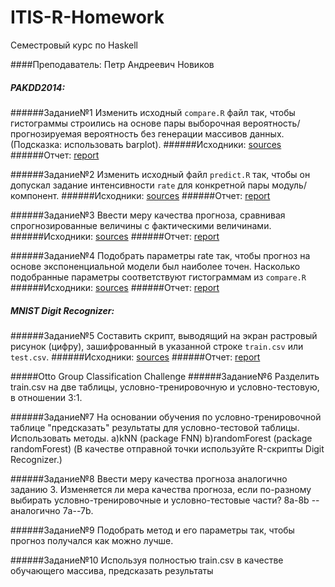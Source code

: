 # ITIS-R-Homework
Семестровый курс по Haskell

####Преподаватель: Петр Андреевич Новиков

##### PAKDD2014:
######Задание№1
Изменить исходный <code>compare.R</code> файл так, чтобы гистограммы строились на основе пары выборочная вероятность/прогнозируемая вероятность без генерации массивов данных.
(Подсказка: использовать barplot).
######Исходники: [sources](/src/PAKDD2014/task1/compare.R)
######Отчет: [report](/src/PAKDD2014/task1/task1.txt)

######Задание№2
Изменить исходный файл <code>predict.R</code> так, чтобы он допускал задание интенсивности <code>rate</code> для конкретной пары модуль/компонент.
######Исходники: [sources](/src/PAKDD2014/task2/predict.R)
######Отчет: [report](/src/PAKDD2014/task2/task2.txt)

######Задание№3
Ввести меру качества прогноза, сравнивая спрогнозированные величины с фактическими величинами.
######Исходники: [sources](/src/PAKDD2014/task3/predict.R)
######Отчет: [report](/src/PAKDD2014/task3/task3.txt)

######Задание№4
Подобрать параметры rate так, чтобы прогноз на основе экспоненциальной модели был наиболее точен. Насколько подобранные параметры соответствуют гистограммам из <code>compare.R</code>
######Исходники: [sources](/src/MNIST%20Digit%20Recognizer/task5/task5.r)
######Отчет: [report](/src/MNIST%20Digit%20Recognizer/task5/task5.txt)

##### MNIST Digit Recognizer:
######Задание№5
Составить скрипт, выводящий на экран растровый рисунок (цифру), зашифрованный в указанной строке <code>train.csv</code> или <code>test.csv</code>.
######Исходники: [sources](/src/Otto%20Group%20Classification%20Challenge/task6/task6.r)
######Отчет: [report](/src/Otto%20Group%20Classification%20Challenge/task6/task6.txt)

#####Otto Group Classification Challenge
######Задание№6 
Разделить train.csv на две таблицы, условно-тренировочную и условно-тестовую, в отношении 3:1.

######Задание№7 
На основании обучения по условно-тренировочной таблице "предсказать" результаты для условно-тестовой таблицы.
Использовать методы.
a)kNN (package FNN)
b)randomForest (package randomForest)
(В качестве отправной точки используйте R-скрипты Digit Recognizer.)

######Задание№8 
Ввести меру качества прогноза аналогично заданию 3.
Изменяется ли мера качества прогноза, если по-разному выбирать условно-тренировочные и условно-тестовые части?
8a-8b -- аналогично 7a--7b.

######Задание№9
Подобрать метод и его параметры так, чтобы прогноз получался как можно лучше.

######Задание№10
Используя полностью train.csv в качестве обучающего массива, предсказать результаты 

